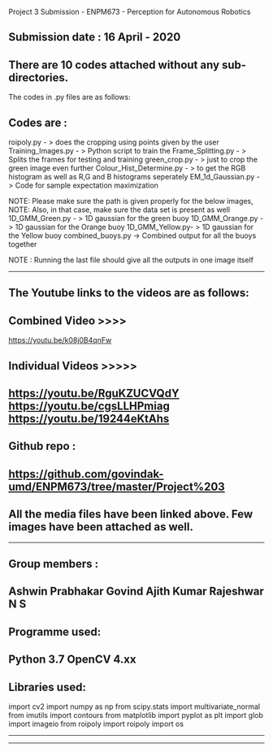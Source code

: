 
Project 3 Submission - ENPM673 - Perception for Autonomous Robotics

Submission date : 
16 April - 2020
-------------------------------------------------------------
There are  10 codes attached without any sub-directories. 
------------------------------------------------------------------------------------------------------------------------------------
The codes in .py files are as follows:

## Codes are :
 
roipoly.py - > does the cropping using points given by the user
Training_Images.py - > Python script to train the 
Frame_Splitting.py - > Splits the frames for testing and training
green_crop.py - > just to crop the green image even further
Colour_Hist_Determine.py - > to get the RGB histogram as well as R,G and B histograms seperately
EM_1d_Gaussian.py - > Code for sample expectation maximization

NOTE: Please make sure the path is given properly for the below images,
NOTE: Also, in that case, make sure the data set is present as well
1D_GMM_Green.py - > 1D gaussian for the green buoy
1D_GMM_Orange.py - > 1D gaussian for the Orange buoy
1D_GMM_Yellow.py- > 1D gaussian for the Yellow buoy
combined_buoys.py -> Combined output for all the buoys together

NOTE : Running the last file should give all the outputs in one image itself

------------------------------------------------------------------------------------------------------------------------------------
## The Youtube links to the videos are as follows:

## Combined Video >>>>

https://youtu.be/k08j0B4qnFw

## Individual Videos >>>>>

https://youtu.be/RguKZUCVQdY
https://youtu.be/cgsLLHPmiag
https://youtu.be/19244eKtAhs
------------------------------------------------------------------------------------------------------------------------------------
## Github repo  : 

https://github.com/govindak-umd/ENPM673/tree/master/Project%203
------------------------------------------------------------------------------------------------------------------------------------
## All the media files have been linked above. Few images have been attached as well.
-----------------------------------------------------------------------------------------------------------------------------------
## Group members :

Ashwin Prabhakar
Govind Ajith Kumar
Rajeshwar N S 
-----------------------------------------------------------------------------------------------------------------------------------
## Programme used:
Python 3.7
OpenCV 4.xx
------------------------------------------------------------------------------------------------------------------------------------
## Libraries used:

import cv2
import numpy as np
from scipy.stats import multivariate_normal
from imutils import contours
from matplotlib import pyplot as plt
import glob
import imageio
from roipoly import roipoly
import os

-----------------------------------------------------------------------------------------------------------------------------------

____________________________________________________________________________________________________________________________________
